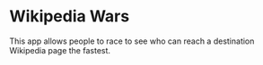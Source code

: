 # Wikipedia Wars

This app allows people to race to see who can reach a destination Wikipedia page the fastest.
